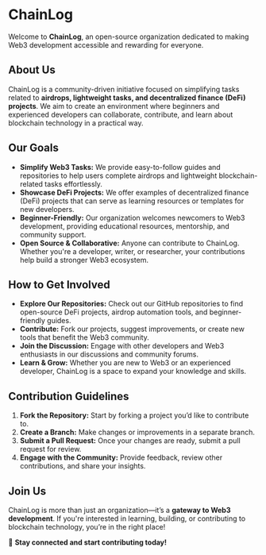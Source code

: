 # ChainLog

Welcome to **ChainLog**, an open-source organization dedicated to making Web3 development accessible and rewarding for everyone.

## About Us

ChainLog is a community-driven initiative focused on simplifying tasks related to **airdrops, lightweight tasks, and decentralized finance (DeFi) projects**. We aim to create an environment where beginners and experienced developers can collaborate, contribute, and learn about blockchain technology in a practical way.

## Our Goals
- **Simplify Web3 Tasks:** We provide easy-to-follow guides and repositories to help users complete airdrops and lightweight blockchain-related tasks effortlessly.
- **Showcase DeFi Projects:** We offer examples of decentralized finance (DeFi) projects that can serve as learning resources or templates for new developers.
- **Beginner-Friendly:** Our organization welcomes newcomers to Web3 development, providing educational resources, mentorship, and community support.
- **Open Source & Collaborative:** Anyone can contribute to ChainLog. Whether you're a developer, writer, or researcher, your contributions help build a stronger Web3 ecosystem.

## How to Get Involved
- **Explore Our Repositories:** Check out our GitHub repositories to find open-source DeFi projects, airdrop automation tools, and beginner-friendly guides.
- **Contribute:** Fork our projects, suggest improvements, or create new tools that benefit the Web3 community.
- **Join the Discussion:** Engage with other developers and Web3 enthusiasts in our discussions and community forums.
- **Learn & Grow:** Whether you are new to Web3 or an experienced developer, ChainLog is a space to expand your knowledge and skills.

## Contribution Guidelines
1. **Fork the Repository:** Start by forking a project you’d like to contribute to.
2. **Create a Branch:** Make changes or improvements in a separate branch.
3. **Submit a Pull Request:** Once your changes are ready, submit a pull request for review.
4. **Engage with the Community:** Provide feedback, review other contributions, and share your insights.

## Join Us
ChainLog is more than just an organization—it’s a **gateway to Web3 development**. If you're interested in learning, building, or contributing to blockchain technology, you’re in the right place!

📌 **Stay connected and start contributing today!**


